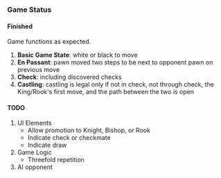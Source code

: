 ### Game Status

#### Finished

Game functions as expected.

1. **Basic Game State**: white or black to move
2. **En Passant**: pawn moved two steps to be next to opponent pawn on previous move
3. **Check**: including discovered checks
4. **Castling**: castling is legal only if not in check, not through check, the King/Rook's first move, and the path between the two is open

#### TODO
1. UI Elements
    - Allow promotion to Knight, Bishop, or Rook
    - Indicate check or checkmate
    - Indicate draw
2. Game Logic
    - Threefold repetition
3. AI opponent
